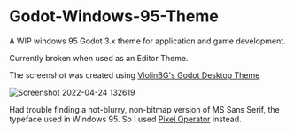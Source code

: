 # Godot-Windows-95-Theme

A WIP windows 95 Godot 3.x theme for application and game development.

Currently broken when used as an Editor Theme.

The screenshot was created using [ViolinBG's Godot Desktop Theme](https://github.com/violinbg/godot-desktop-themes)

![Screenshot 2022-04-24 132619](https://user-images.githubusercontent.com/23221964/164995184-cc1d4573-5267-4ca3-93a8-25f8eb6d6868.png)

Had trouble finding a not-blurry, non-bitmap version of MS Sans Serif, the typeface used in Windows 95. So I used [Pixel Operator](https://www.dafont.com/pixel-operator.font) instead.
